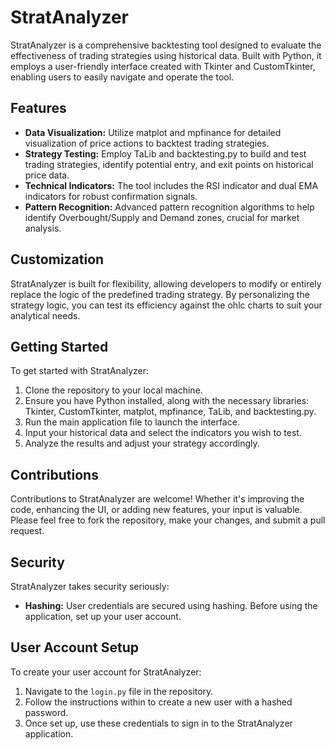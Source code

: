 
# StratAnalyzer

StratAnalyzer is a comprehensive backtesting tool designed to evaluate the effectiveness of trading strategies using historical data. Built with Python, it employs a user-friendly interface created with Tkinter and CustomTkinter, enabling users to easily navigate and operate the tool.

## Features

- **Data Visualization:** Utilize matplot and mpfinance for detailed visualization of price actions to backtest trading strategies.
- **Strategy Testing:** Employ TaLib and backtesting.py to build and test trading strategies, identify potential entry, and exit points on historical price data.
- **Technical Indicators:** The tool includes the RSI indicator and dual EMA indicators for robust confirmation signals.
- **Pattern Recognition:** Advanced pattern recognition algorithms to help identify Overbought/Supply and Demand zones, crucial for market analysis.

## Customization

StratAnalyzer is built for flexibility, allowing developers to modify or entirely replace the logic of the predefined trading strategy. By personalizing the strategy logic, you can test its efficiency against the ohlc charts to suit your analytical needs.

## Getting Started

To get started with StratAnalyzer:

1. Clone the repository to your local machine.
2. Ensure you have Python installed, along with the necessary libraries: Tkinter, CustomTkinter, matplot, mpfinance, TaLib, and backtesting.py.
3. Run the main application file to launch the interface.
4. Input your historical data and select the indicators you wish to test.
5. Analyze the results and adjust your strategy accordingly.

## Contributions

Contributions to StratAnalyzer are welcome! Whether it's improving the code, enhancing the UI, or adding new features, your input is valuable. Please feel free to fork the repository, make your changes, and submit a pull request.

## Security

StratAnalyzer takes security seriously:

- **Hashing:** User credentials are secured using hashing. Before using the application, set up your user account.

## User Account Setup

To create your user account for StratAnalyzer:

1. Navigate to the `login.py` file in the repository.
2. Follow the instructions within to create a new user with a hashed password.
3. Once set up, use these credentials to sign in to the StratAnalyzer application.
